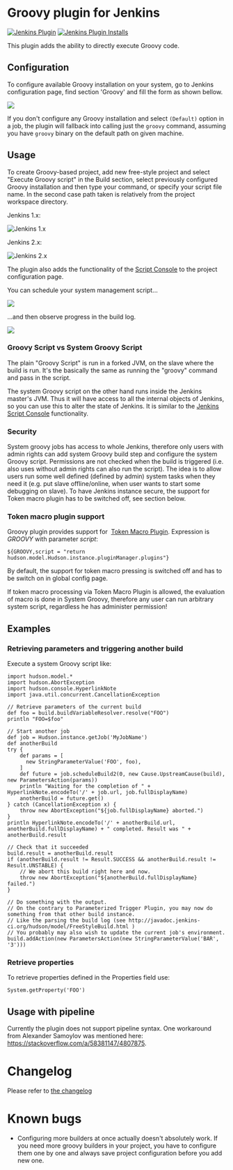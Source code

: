 # Groovy plugin for Jenkins
[![Jenkins Plugin](https://img.shields.io/jenkins/plugin/v/groovy.svg)](https://plugins.jenkins.io/groovy)
[![Jenkins Plugin Installs](https://img.shields.io/jenkins/plugin/i/groovy.svg?color=blue)](https://plugins.jenkins.io/groovy)


This plugin adds the ability to directly execute Groovy code.

## Configuration

To configure available Groovy installation on your system, go to Jenkins
configuration page, find section 'Groovy' and fill the form as shown
bellow.

  
![](/docs/images/snapshot6.png)

If you don't configure any Groovy installation and select `(Default)`
option in a job, the plugin will fallback into calling just the `groovy`
command, assuming you have `groovy` binary on the default path on given
machine.

## Usage

To create Groovy-based project, add new free-style project and select
"Execute Groovy script" in the Build section, select previously
configured Groovy installation and then type your command, or specify
your script file name. In the second case path taken is relatively from
the project workspace directory.

Jenkins 1.x:

![Jenkins 1.x](/docs/images/snapshot5.png)

  

Jenkins 2.x:

![Jenkins 2.x](/docs/images/image2018-9-13_11-52-26.png)

The plugin also adds the functionality of the [Script
Console](https://www.jenkins.io/doc/book/managing/script-console/)
to the project configuration page.

You can schedule your system management script...

  
![](/docs/images/image2018-9-13_15-15-45.png)

...and then observe progress in the build log.

  
![](/docs/images/image2018-9-13_15-14-57.png)

### Groovy Script vs System Groovy Script

The plain "Groovy Script" is run in a forked JVM, on the slave where the
build is run. It's the basically the same as running the "groovy"
command and pass in the script.

The system Groovy script on the other hand runs inside the Jenkins
master's JVM. Thus it will have access to all the internal objects of
Jenkins, so you can use this to alter the state of Jenkins. It is
similar to the [Jenkins Script
Console](https://www.jenkins.io/doc/book/managing/script-console/)
functionality.

### Security

System groovy jobs has access to whole Jenkins, therefore only users
with admin rights can add system Groovy build step and configure the
system Groovy script. Permissions are not checked when the build is
triggered (i.e. also uses without admin rights can also run the script).
The idea is to allow users run some well defined (defined by admin)
system tasks when they need it (e.g. put slave offline/online, when user
wants to start some debugging on slave). To have Jenkins instance
secure, the support for Token macro plugin has to be switched off, see
section below.

### Token macro plugin support

Groovy plugin provides support for  [Token Macro
Plugin](https://plugins.jenkins.io/token-macro/).
Expression is *GROOVY* with parameter *script*:

    ${GROOVY,script = "return hudson.model.Hudson.instance.pluginManager.plugins"}

By default, the support for token macro pressing is switched off and has
to be switch on in global config page.

If token macro processing via Token Macro Plugin is allowed, the
evaluation of macro is done in System Groovy, therefore any user can run
arbitrary system script, regardless he has administer permission!

## Examples

### Retrieving parameters and triggering another build

Execute a system Groovy script like:

``` syntaxhighlighter-pre
import hudson.model.*
import hudson.AbortException
import hudson.console.HyperlinkNote
import java.util.concurrent.CancellationException

// Retrieve parameters of the current build
def foo = build.buildVariableResolver.resolve("FOO")
println "FOO=$foo"

// Start another job
def job = Hudson.instance.getJob('MyJobName')
def anotherBuild
try {
    def params = [
      new StringParameterValue('FOO', foo),
    ]
    def future = job.scheduleBuild2(0, new Cause.UpstreamCause(build), new ParametersAction(params))
    println "Waiting for the completion of " + HyperlinkNote.encodeTo('/' + job.url, job.fullDisplayName)
    anotherBuild = future.get()
} catch (CancellationException x) {
    throw new AbortException("${job.fullDisplayName} aborted.")
}
println HyperlinkNote.encodeTo('/' + anotherBuild.url, anotherBuild.fullDisplayName) + " completed. Result was " + anotherBuild.result

// Check that it succeeded
build.result = anotherBuild.result
if (anotherBuild.result != Result.SUCCESS && anotherBuild.result != Result.UNSTABLE) {
    // We abort this build right here and now.
    throw new AbortException("${anotherBuild.fullDisplayName} failed.")
}

// Do something with the output.
// On the contrary to Parameterized Trigger Plugin, you may now do something from that other build instance.
// Like the parsing the build log (see http://javadoc.jenkins-ci.org/hudson/model/FreeStyleBuild.html )
// You probably may also wish to update the current job's environment.
build.addAction(new ParametersAction(new StringParameterValue('BAR', '3')))
```

### Retrieve properties

To retrieve properties defined in the Properties field use:

``` syntaxhighlighter-pre
System.getProperty('FOO')
```

## Usage with pipeline

Currently the plugin does not support pipeline syntax. One workaround
from Alexander Samoylov
was mentioned here: <https://stackoverflow.com/a/58381147/4807875>.

#  Changelog

Please refer to [the changelog](CHANGELOG.md)

# Known bugs

-   Configuring more builders at once actually doesn't absolutely work.
    If you need more groovy builders in your project, you have to
    configure them one by one and always save project configuration
    before you add new one.
